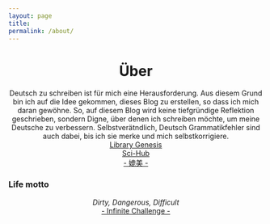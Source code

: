 ```yaml
---
layout: page
title: 
permalink: /about/
---
```




<!-- <p align="center">
<img src="https://avatars0.githubusercontent.com/u/72214216?s=400&u=06da18414a334c7527010b46cdf7f0fe7945f894&v=4">
</p> -->


<!-- <center>IT Umschuler bei Damago.GmbH</center> -->

# <center>Über</center> 
<center>Deutsch zu schreiben ist für mich eine Herausforderung. Aus diesem Grund bin ich auf die Idee gekommen, dieses Blog zu erstellen, so dass ich mich daran gewöhne. So, auf diesem Blog wird keine tiefgründige Reflektion geschrieben, sondern Digne, über denen ich schreiben möchte, um meine Deutsche zu verbessern. Selbstverätndlich, Deutsch Grammatikfehler sind auch dabei, bis ich sie merke und mich selbstkorrigiere.</center>

<!-- <center><a href="https:mehrapi.github.io">Zurück zur Haupt-Webseite</a></center> -->

<!-- ### My hobbies -->

<!-- <center>Bloging, Reading, Biking, Dancing, Volleyball</center> -->

<!-- ### Websites -->
<center><a href=""></a></center>


<!-- ### Life motto -->

<!-- <center><i>Take the risks or lose the chance</i></center> -->	
<!-- <center><a href="">- -</a></center> -->
<center><a href="http://gen.lib.rus.ec/">Library Genesis</a></center>
<center><a href="https://sci-hub.se/">Sci-Hub</a></center>
<center><a href="http://ysmiao.cn/ycy/">- 媲美 -</a></center>

### Life motto

<center><i>Dirty, Dangerous, Difficult</i></center>	
<center><a href="https://en.wikipedia.org/wiki/Infinite_Challenge">- Infinite Challenge -</a></center>

